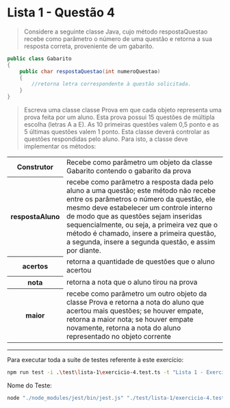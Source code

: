 # Lista 1 - Questão 4

> Considere a seguinte classe Java, cujo método respostaQuestao recebe como parâmetro o número de uma
questão e retorna a sua resposta correta, proveniente de um gabarito.

```Java
public class Gabarito
{
    public char respostaQuestao(int numeroQuestao)
    {
        //retorna letra correspondente à questão solicitada.
    }
}
```
> Escreva uma classe classe Prova em que cada objeto representa uma prova feita por um aluno. Esta
prova possui 15 questões de múltipla escolha (letras A a E). As 10 primeiras questões valem 0,5 ponto e as
5 últimas questões valem 1 ponto. Esta classe deverá controlar as questões respondidas pelo aluno. Para
isto, a classe deve implementar os métodos:

<table>
    <tr>
        <th>Construtor</th>
        <td>Recebe como parâmetro um objeto da classe Gabarito contendo o gabarito da prova</td>
    </tr>
    <tr>
        <th>respostaAluno</th>
        <td>recebe como parâmetro a resposta dada pelo aluno a uma questão; este método não recebe entre os parâmetros o número da questão, ele mesmo deve estabelecer um controle interno de modo que as questões sejam inseridas sequencialmente, ou seja, a primeira vez que o método é chamado, insere a primeira questão, a segunda, insere a segunda questão, e assim por diante.</td>
    </tr>
    <tr>
        <th>acertos</th>
        <td>retorna a quantidade de questões que o aluno acertou</td>
    </tr>
    <tr>
        <th>nota</th>
        <td>retorna a nota que o aluno tirou na prova</td>
    </tr>
    <tr>
        <th>maior</th>
        <td>recebe como parâmetro um outro objeto da classe Prova e retorna a nota do aluno que acertou mais questões; se houver empate, retorna a maior nota; se houver empate novamente, retorna a nota do aluno representado no objeto corrente</td>
    </tr>
</table>

---

Para executar toda a suíte de testes referente à este exercício:

```bash
npm run test -i .\test\lista-1\exercicio-4.test.ts -t "Lista 1 - Exercício 4"
```

Nome do Teste:

```bash
node "./node_modules/jest/bin/jest.js" "./test/lista-1/exercicio-4.test.ts" -t "Lista 1 - Exercício 4 Nome do Teste"
```